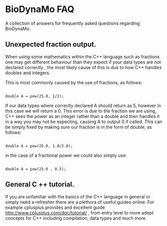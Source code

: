 # BioDynaMo FAQ

A collection of answers for frequently asked questions regarding BioDynaMo.

## Unexpected fraction output.

When using some mathematics within the C++ language such as fractions one may get different behaviour than they expect if your data types are not declared correctly , the most likely cause of this is due to how C++ handles doubles and integers. 

This is most commonly caused by the use of fractions, as follows:

```

double A = pow(25.0, 1/2);

```

If  our data types where correctly declared A should return as 5, however in this case we will return a 0. This error is due to the fraction we are using, C++ sees the power as an integer rather than a double and then handles it in a way you may not be expecting, causing A to output 0 if called.
This can be simply fixed by making sure our fraction is in the form of double, as follows:

```

double A = pow(25.0, 1.0/2.0);

```
in the case of a fractional power we could also simply use:

```

double A = pow(25.0 , 0.5);

```

## General C ++ tutorial.

If you are unfamiliar with the basics of the C++ language in general or simply need a refresher there are a plethora of useful guides online. For example cplusplus provides and excellent guide http://www.cplusplus.com/doc/tutorial/ , from entry level to more adept concepts for C++ including compilation, data types and much more.
